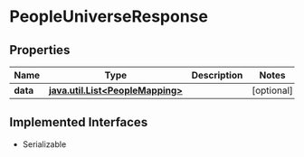 

# PeopleUniverseResponse


## Properties

Name | Type | Description | Notes
------------ | ------------- | ------------- | -------------
**data** | [**java.util.List&lt;PeopleMapping&gt;**](PeopleMapping.md) |  |  [optional]


## Implemented Interfaces

* Serializable


